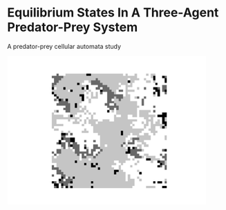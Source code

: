 # Equilibrium States In A Three-Agent Predator-Prey System
A predator-prey cellular automata study

![](figs/r10_config.png)

